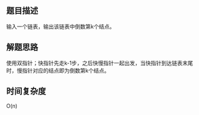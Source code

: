 ## 题目描述
输入一个链表，输出该链表中倒数第k个结点。

## 解题思路
使用双指针；快指针先走k-1步，之后快慢指针一起出发，当快指针到达链表末尾时，慢指针对应的结点即为倒数第k个结点。

## 时间复杂度
O(n)
